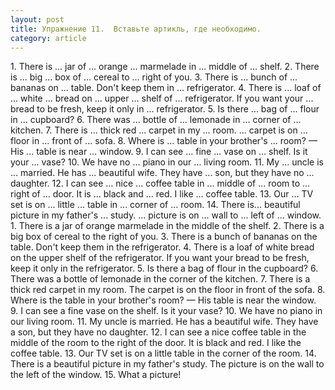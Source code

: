 ```yaml
---
layout: post
title: Упражнение 11.  Вставьте артикль, где необходимо.
category: article
---
```

<section class="question">
1. There is ... jar of ... orange ... marmelade in ... middle of ... shelf. 2. There is ... big ... box of ... cereal to ... right of you. 3. There is ... bunch of ... bananas on ... table. Don't keep them in ... refrigerator. 4. There is ... loaf of ... white ... bread on ... upper ... shelf of ... refrigerator. If you want your ... bread to be fresh, keep it only in ... refrigerator. 5. Is there ... bag of ... flour in ... cupboard? 6. There was ... bottle of ... lemonade in ... corner of ... kitchen. 7. There is ... thick red ... carpet in my ... room. ... carpet is on ... floor in ... front of ... sofa. 8. Where is ... table in your brother's ... room? —  His ... table is near ... window. 9. I can see ... fine ... vase on ... shelf. Is it your ... vase? 10. We have no ... piano in our ... living room. 11. My ... uncle is ... married. He has ... beautiful wife. They have ... son, but they have no ... daughter. 12. I can see ... nice ... coffee table in ... middle of ... room to ... right of ... door. It is ... black and ... red. I like ... coffee table. 13. Our ... TV set is on ... little ... table in ... corner of ... room. 14. There is... beautiful picture in my father's ... study. ... picture is on ... wall to ... left of ... window.
</section>

<section class="answer">
1. There is a jar of orange marmelade in the middle of the shelf. 2. There is a big box of cereal to the right of you. 3. There is a bunch of bananas on the table. Don't keep them in the refrigerator. 4. There is a loaf of white bread on the upper shelf of the refrigerator. If you want your bread to be fresh, keep it only in the refrigerator. 5. Is there a bag of flour in the cupboard? 6. There was a bottle of lemonade in the corner of the kitchen. 7. There is a thick red carpet in my room. The carpet is on the floor in front of the sofa. 8. Where is the table in your brother's room? — His table is near the window. 9. I can see a fine vase on the shelf. Is it your vase? 10. We have no piano in our living room. 11. My uncle is married. He has a beautiful wife. They have a son, but they have no daughter. 12. I can see a nice coffee table in the middle of the room to the right of the door. It is black and red. I like the coffee table. 13. Our TV set is on a little table in the corner of the room. 14. There is a beautiful picture in my father's study. The picture is on the wall to the left of the window. 15. What a picture!
</section>